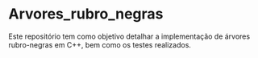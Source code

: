 # Arvores_rubro_negras
Este repositório tem como objetivo detalhar a implementação de árvores rubro-negras em C++, bem como os testes realizados. 
